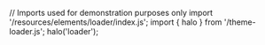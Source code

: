 <!--
type: template
name: loader
-->
// Imports used for demonstration purposes only
import '/resources/elements/loader/index.js';
import { halo } from '/theme-loader.js';
halo('loader');
